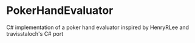 # PokerHandEvaluator
C# implementation of a poker hand evaluator inspired by HenryRLee and travisstaloch's C# port
